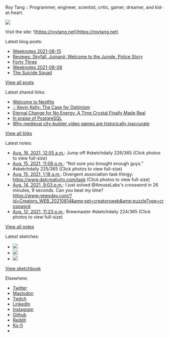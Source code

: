 Roy Tang :: Programmer, engineer, scientist, critic, gamer, dreamer, and kid-at-heart.

![](https://roytang.net/static/img/profile.jpg)

Visit the site: ![https://roytang.net](https://roytang.net)

Latest blog posts:

- [Weeknotes 2021-08-15](https://roytang.net/2021/08/weeknotes-2021-08-15/)
- [Reviews: Skyfall, Jumanji: Welcome to the Jungle, Police Story](https://roytang.net/2021/08/skyfall-jumanji-police-story/)
- [Forty Three](https://roytang.net/2021/08/forty-three/)
- [Weeknotes 2021-08-08](https://roytang.net/2021/08/weeknotes-2021-08-08/)
- [The Suicide Squad](https://roytang.net/2021/08/the-suicide-squad/)

[View all posts](https://roytang.net/blog)

Latest shared links:

- [Welcome to Nestflix](https://roytang.net/2021/08/welcome-to-nestflix/)
- [💡 Kevin Kelly: The Case for Optimism](https://roytang.net/2021/08/kevin-kelly-the-case-for-optimism/)
- [Eternal Change for No Energy: A Time Crystal Finally Made Real](https://roytang.net/2021/08/eternal-change-for-no-energy-a-time-crystal-finally-made-real/)
- [In praise of PostgreSQL](https://roytang.net/2021/08/in-praise-of-postgresql/)
- [Why medieval city-builder video games are historically inaccurate](https://roytang.net/2021/08/why-medieval-city-builder-video-games-are-historically-inaccurate/)

[View all links](https://roytang.net/links)

Latest notes:

- [Aug. 16, 2021, 12:05 a.m.](https://roytang.net/2021/08/1426938162517970945/): Jump off #sketchdaily 226/365 (Click photos to view full-size)
- [Aug. 15, 2021, 11:08 p.m.](https://roytang.net/2021/08/1426923772397834242/): “Not sure you brought enough guys.” #sketchdaily 225/365 (Click photos to view full-size)
- [Aug. 15, 2021, 1:18 a.m.](https://roytang.net/2021/08/1426594025113485312/): Divergent association task thingy: https://www.datcreativity.com/task (Click photos to view full-size)
- [Aug. 14, 2021, 9:03 p.m.](https://roytang.net/2021/08/1426529886261239808/): I just solved @AmuseLabs&#x27;s crossword in 26 minutes, 9 seconds. Can you beat my time? https://www.newsday.com/?id=Creators_WEB_20210814&amp;set=creatorsweb&amp;puzzleType=crossword
- [Aug. 12, 2021, 11:23 p.m.](https://roytang.net/2021/08/1425840354574553089/): Brewmaster #sketchdaily 224/365 (Click photos to view full-size)

[View all notes](https://roytang.net/notes)

Latest sketches:


- ![](https://roytang.net/media/cache/83/37/83375347f0306f2a4df78b3a12d5058d.jpg)
- ![](https://roytang.net/media/cache/7d/20/7d20f8307c379d3244dce5618abe2bb9.jpg)
- ![](https://roytang.net/media/cache/cb/7d/cb7dc38e36b35a4fc01333de020d0225.jpg)

[View sketchbook](https://roytang.net/albums/sketchbook)


Elsewhere:

- [Twitter](https://twitter.com/roytang)
- [Mastodon](https://mastodon.technology/@roytang)
- [Twitch](https://twitch.tv/twitchyroy)
- [LinkedIn](https://www.linkedin.com/in/roytang)
- [Instagram](https://instagram.com/roytang0400)
- [Github](https://github.com/roytang)
- [Reddit](https://reddit.com/u/hungryroy)
- [Ko-fi](https://ko-fi.com/roytang)
- [](mailto:hello@roytang.net)